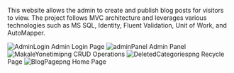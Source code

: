 This website allows the admin to create and publish blog posts for visitors to view. The project follows MVC architecture and leverages various technologies such as MS SQL, Identity, Fluent Validation, Unit of Work, and AutoMapper.


![AdminLogin](https://github.com/altinbarin/BlogProjesi/assets/139159483/bfb9a170-8292-41d9-8fe3-b9737f63df5a)
  Admin Login Page
![adminPanel](https://github.com/altinbarin/BlogProjesi/assets/139159483/41afe2c2-9237-4ef9-856d-1fe74c14d07e)
Admin Panel
![MakaleYonetimipng](https://github.com/altinbarin/BlogProjesi/assets/139159483/4f5c2f82-8b3f-4133-8b48-536608c1b95d)
CRUD Operations
![DeletedCategoriespng](https://github.com/altinbarin/BlogProjesi/assets/139159483/e8b4fea2-f297-4185-a63c-4f2c34658bfe)
Recycle Page
![BlogPagepng](https://github.com/altinbarin/BlogProjesi/assets/139159483/39f0e89f-a262-4e4b-b491-c183d4fdf111)
Home Page
